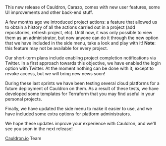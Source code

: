 This new release of Cauldron, Carazo, comes with new user features, some UI improvements and other back-end stuff.

A few months ago we introduced project actions: a feature that allowed us to obtain a history of all the actions carried out in a project (add repositories, refresh project, etc). Until now, it was only possible to view them as an administrator, but now anyone can do it through the new option that we have included in the side menu, take a look and play with it! **Note**: this feature may not be available for every project.

Our short-term plans include enabling project completion notifications via Twitter. In a first approach towards this objective, we have enabled the login option with Twitter. At the moment nothing can be done with it, except to revoke access, but we will bring new news soon!

During these last sprints we have been testing several cloud platforms for a future deployment of Cauldron on them. As a result of these tests, we have developed some templates for Terraform that you may find useful in your personal projects.

Finally, we have updated the side menu to make it easier to use, and we have included some extra options for platform administrators.

We hope these updates improve your experience with Cauldron, and we'll see you soon in the next release!

[Cauldron.io](https://cauldron.io/) Team

